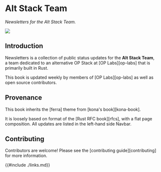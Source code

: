 # Alt Stack Team

_Newsletters for the Alt Stack Team._

<a href="https://github.com/op-rs/newsletters"><img src="https://img.shields.io/badge/GitHub%20Repo-newsletters-green?logo=github"></a>

## Introduction

Newsletters is a collection of public status updates for the **Alt Stack Team**, a team dedicated to an alternative OP Stack at [OP Labs][op-labs] that is primarily built in Rust.

This book is updated weekly by members of [OP Labs][op-labs] as well as open source contributors.

## Provenance

This book inherits the [ferra] theme from [kona's book][kona-book].

It is loosely based on format of the [Rust RFC book][rfcs], with a flat page composition. All updates are listed in the left-hand side Navbar.

## Contributing

Contributors are welcome! Please see the [contributing guide][contributing] for more information.

{{#include ./links.md}}
